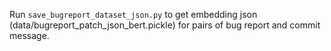 Run `save_bugreport_dataset_json.py` to get embedding json (data/bugreport_patch_json_bert.pickle) for pairs of bug report and commit message.